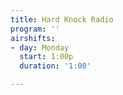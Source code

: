 ```yaml
---
title: Hard Knock Radio
program: ''
airshifts:
- day: Monday
  start: 1:00p
  duration: '1:00'

---
```

